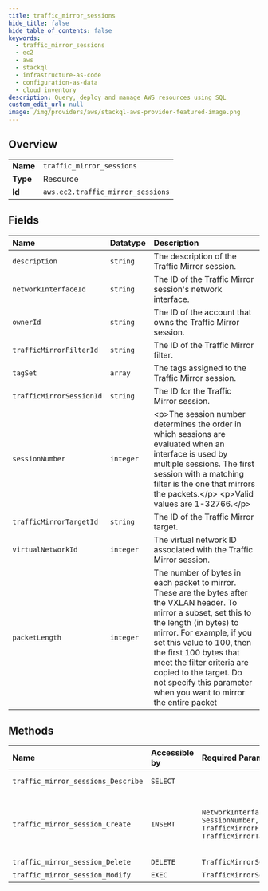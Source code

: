 ```yaml
---
title: traffic_mirror_sessions
hide_title: false
hide_table_of_contents: false
keywords:
  - traffic_mirror_sessions
  - ec2
  - aws    
  - stackql
  - infrastructure-as-code
  - configuration-as-data
  - cloud inventory
description: Query, deploy and manage AWS resources using SQL
custom_edit_url: null
image: /img/providers/aws/stackql-aws-provider-featured-image.png
---
```

  
    

## Overview
<table><tbody>
<tr><td><b>Name</b></td><td><code>traffic_mirror_sessions</code></td></tr>
<tr><td><b>Type</b></td><td>Resource</td></tr>
<tr><td><b>Id</b></td><td><code>aws.ec2.traffic_mirror_sessions</code></td></tr>
</tbody></table>

## Fields
| Name | Datatype | Description |
|:-----|:---------|:------------|
| `description` | `string` | The description of the Traffic Mirror session. |
| `networkInterfaceId` | `string` | The ID of the Traffic Mirror session's network interface. |
| `ownerId` | `string` | The ID of the account that owns the Traffic Mirror session. |
| `trafficMirrorFilterId` | `string` | The ID of the Traffic Mirror filter. |
| `tagSet` | `array` | The tags assigned to the Traffic Mirror session. |
| `trafficMirrorSessionId` | `string` | The ID for the Traffic Mirror session. |
| `sessionNumber` | `integer` | &lt;p&gt;The session number determines the order in which sessions are evaluated when an interface is used by multiple sessions. The first session with a matching filter is the one that mirrors the packets.&lt;/p&gt; &lt;p&gt;Valid values are 1-32766.&lt;/p&gt; |
| `trafficMirrorTargetId` | `string` | The ID of the Traffic Mirror target. |
| `virtualNetworkId` | `integer` | The virtual network ID associated with the Traffic Mirror session. |
| `packetLength` | `integer` | The number of bytes in each packet to mirror. These are the bytes after the VXLAN header. To mirror a subset, set this to the length (in bytes) to mirror. For example, if you set this value to 100, then the first 100 bytes that meet the filter criteria are copied to the target. Do not specify this parameter when you want to mirror the entire packet |
## Methods
| Name | Accessible by | Required Params | Description |
|:-----|:--------------|:----------------|:------------|
| `traffic_mirror_sessions_Describe` | `SELECT` |  | Describes one or more Traffic Mirror sessions. By default, all Traffic Mirror sessions are described. Alternatively, you can filter the results. |
| `traffic_mirror_session_Create` | `INSERT` | `NetworkInterfaceId, SessionNumber, TrafficMirrorFilterId, TrafficMirrorTargetId` | &lt;p&gt;Creates a Traffic Mirror session.&lt;/p&gt; &lt;p&gt;A Traffic Mirror session actively copies packets from a Traffic Mirror source to a Traffic Mirror target. Create a filter, and then assign it to the session to define a subset of the traffic to mirror, for example all TCP traffic.&lt;/p&gt; &lt;p&gt;The Traffic Mirror source and the Traffic Mirror target (monitoring appliances) can be in the same VPC, or in a different VPC connected via VPC peering or a transit gateway. &lt;/p&gt; &lt;p&gt;By default, no traffic is mirrored. Use &lt;a href="https://docs.aws.amazon.com/AWSEC2/latest/APIReference/API_CreateTrafficMirrorFilter.htm"&gt;CreateTrafficMirrorFilter&lt;/a&gt; to create filter rules that specify the traffic to mirror.&lt;/p&gt; |
| `traffic_mirror_session_Delete` | `DELETE` | `TrafficMirrorSessionId` | Deletes the specified Traffic Mirror session. |
| `traffic_mirror_session_Modify` | `EXEC` | `TrafficMirrorSessionId` | Modifies a Traffic Mirror session. |
